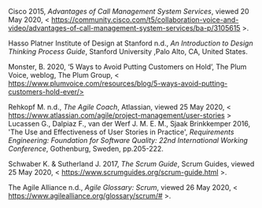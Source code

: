 Cisco 2015, *Advantages of Call Management System Services*, viewed 20 May 2020, < https://community.cisco.com/t5/collaboration-voice-and-video/advantages-of-call-management-system-services/ba-p/3105615 >.

Hasso Platner Institute of Design at Stanford n.d., *An Introduction to Design Thinking Process Guide*, Stanford University ,Palo Alto, CA, United States.  

Monster, B. 2020, ‘5 Ways to Avoid Putting Customers on Hold’, The Plum Voice, weblog, The Plum Group, < https://www.plumvoice.com/resources/blog/5-ways-avoid-putting-customers-hold-ever/> 

Rehkopf M. n.d., *The Agile Coach*, Atlassian, viewed 25 May 2020, < https://www.atlassian.com/agile/project-management/user-stories >
Lucassen G., Dalpiaz F., van der Werf J. M. E. M., Sjaak Brinkkemper 2016, 'The Use and Effectiveness of User Stories in Practice', *Requirements Engineering: Foundation for Software Quality: 22nd International Working Conference*, Gothenburg, Sweden, pp.205-222.

Schwaber K. & Sutherland J. 2017, *The Scrum Guide*, Scrum Guides, viewed 25 May 2020, < https://www.scrumguides.org/scrum-guide.html >.  

The Agile Alliance n.d., *Agile Glossary: Scrum*, viewed 26 May 2020, < https://www.agilealliance.org/glossary/scrum/# >.
